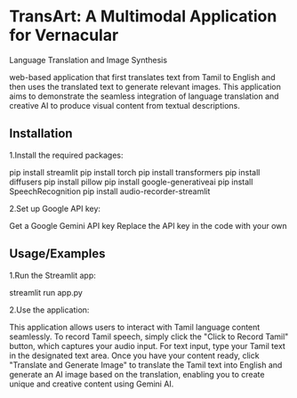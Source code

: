 
# TransArt: A Multimodal Application for Vernacular
Language Translation and Image Synthesis

web-based application that first translates text from Tamil to English and then
uses the translated text to generate relevant images. This application aims to demonstrate the
seamless integration of language translation and creative AI to produce visual content from
textual descriptions.


## Installation

1.Install the required packages:

pip install streamlit 
pip install torch 
pip install transformers 
pip install diffusers 
pip install pillow 
pip install google-generativeai 
pip install SpeechRecognition 
pip install audio-recorder-streamlit

2.Set up Google API key:

Get a Google Gemini API key
Replace the API key in the code with your own

## Usage/Examples

1.Run the Streamlit app:

streamlit run app.py

2.Use the application:

This application allows users to interact with Tamil language content seamlessly. To record Tamil speech, simply click the "Click to Record Tamil" button, which captures your audio input. For text input, type your Tamil text in the designated text area. Once you have your content ready, click "Translate and Generate Image" to translate the Tamil text into English and generate an AI image based on the translation, enabling you to create unique and creative content using Gemini AI.
